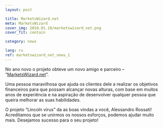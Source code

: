 ```yaml
---
layout: post

title: MarketsWizard.net
meta: MarketsWizard
cover_img: 2018.01.18/marketswizard_net.png
cover_fit: contain

category: news

lang: ru
ref: marketswizard_net_news_1
---
```


No ano novo o projeto obteve um novo amigo e parceiro – “<a href="http://marketswizard.net/" target="_blank">MarketsWizard.net</a>”.

Uma pessoa maravilhosa que ajuda os clientes dele a realizar os objetivos financeiros para que possam alcançar novas alturas, com base em muitos anos de experiência e na aspiração de desenvolver qualquer pessoa que queira melhorar as suas habilidades.

O projeto “Lincoln virus” da as boas vindas a você, Alessandro Rossati!
Acreditamos que se unirmos os nossos esforços, podemos ajudar muito mais.
Desejamos sucesso para o seu projeto!
